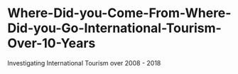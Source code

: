 # Where-Did-you-Come-From-Where-Did-you-Go-International-Tourism-Over-10-Years
Investigating International Tourism over 2008 - 2018
